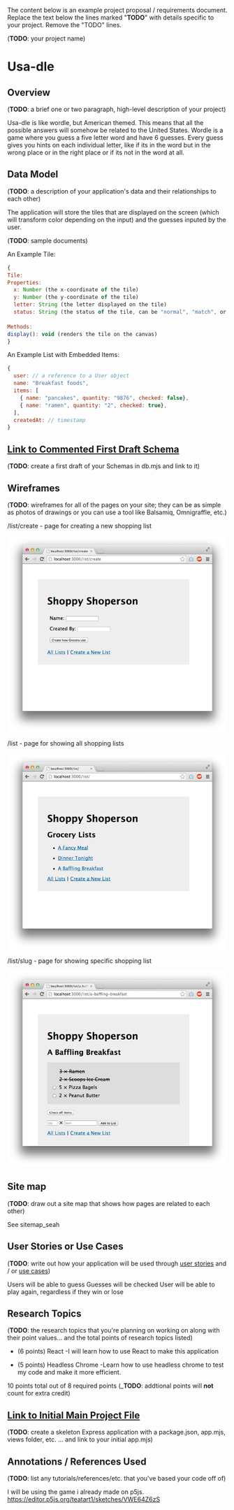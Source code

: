 The content below is an example project proposal / requirements document. Replace the text below the lines marked "__TODO__" with details specific to your project. Remove the "TODO" lines.

(__TODO__: your project name)

# Usa-dle

## Overview

(__TODO__: a brief one or two paragraph, high-level description of your project)

Usa-dle is like wordle, but American themed. This means that all the possible answers will somehow be related to the United States. Wordle is a game where you guess a five letter word and have 6 guesses. Every guess gives you hints on each individual letter, like if its in the word but in the wrong place or in the right place or if its not in the word at all. 

## Data Model

(__TODO__: a description of your application's data and their relationships to each other) 

The application will store the tiles that are displayed on the screen (which will transform color depending on the input) and the guesses inputed by the user. 



(__TODO__: sample documents)

An Example Tile:

```javascript
{
Tile:
Properties:
  x: Number (the x-coordinate of the tile)
  y: Number (the y-coordinate of the tile)
  letter: String (the letter displayed on the tile)
  status: String (the status of the tile, can be "normal", "match", or "has")

Methods:
display(): void (renders the tile on the canvas)
}
```

An Example List with Embedded Items:

```javascript
{
  user: // a reference to a User object
  name: "Breakfast foods",
  items: [
    { name: "pancakes", quantity: "9876", checked: false},
    { name: "ramen", quantity: "2", checked: true},
  ],
  createdAt: // timestamp
}
```


## [Link to Commented First Draft Schema](db.mjs) 

(__TODO__: create a first draft of your Schemas in db.mjs and link to it)

## Wireframes

(__TODO__: wireframes for all of the pages on your site; they can be as simple as photos of drawings or you can use a tool like Balsamiq, Omnigraffle, etc.)

/list/create - page for creating a new shopping list

![list create](documentation/list-create.png)

/list - page for showing all shopping lists

![list](documentation/list.png)

/list/slug - page for showing specific shopping list

![list](documentation/list-slug.png)

## Site map

(__TODO__: draw out a site map that shows how pages are related to each other)

<!-- Here's a [complex example from wikipedia](https://upload.wikimedia.org/wikipedia/commons/2/20/Sitemap_google.jpg), but you can create one without the screenshots, drop shadows, etc. ... just names of pages and where they flow to. -->
See sitemap_seah

## User Stories or Use Cases

(__TODO__: write out how your application will be used through [user stories](http://en.wikipedia.org/wiki/User_story#Format) and / or [use cases](https://en.wikipedia.org/wiki/Use_case))

Users will be able to guess
Guesses will be checked 
User will be able to play again, regardless if they win or lose

## Research Topics

(__TODO__: the research topics that you're planning on working on along with their point values... and the total points of research topics listed)

* (6 points) React
  -I will learn how to use React to make this application
    
* (5 points) Headless Chrome
-Learn how to use headless chrome to test my code and make it more efficient. 

10 points total out of 8 required points (___TODO__: addtional points will __not__ count for extra credit)


## [Link to Initial Main Project File](app.mjs) 

(__TODO__: create a skeleton Express application with a package.json, app.mjs, views folder, etc. ... and link to your initial app.mjs)

## Annotations / References Used

(__TODO__: list any tutorials/references/etc. that you've based your code off of)

I will be using the game i already made on p5js. 
https://editor.p5js.org/teatart1/sketches/VWE64Z6zS

